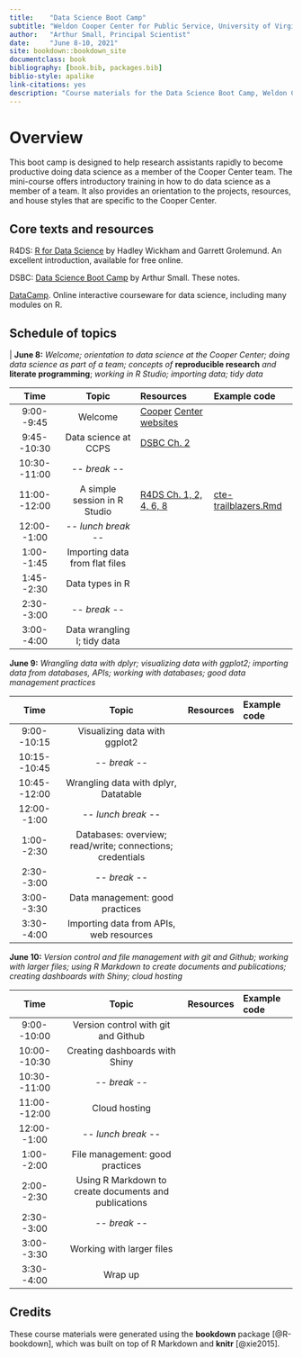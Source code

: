 ```yaml
--- 
title:    "Data Science Boot Camp"
subtitle: "Weldon Cooper Center for Public Service, University of Virginia"
author:   "Arthur Small, Principal Scientist"
date:     "June 8-10, 2021"
site: bookdown::bookdown_site
documentclass: book
bibliography: [book.bib, packages.bib]
biblio-style: apalike
link-citations: yes
description: "Course materials for the Data Science Boot Camp, Weldon Cooper Center for Public Service, University of Virginia June 8-10, 2021"
---
```


# Overview

This boot camp is designed to help research assistants rapidly to become productive doing data science as a member of the Cooper Center team. The mini-course offers introductory training in how to do data science as a member of a team. It also provides an orientation to the projects, resources, and house styles that are specific to the Cooper Center.


## Core texts and resources

R4DS: [R for Data Science](https://r4ds.had.co.nz/) by Hadley Wickham and Garrett Grolemund. An excellent introduction, available for free online.

DSBC: [Data Science Boot Camp](https://bookdown.org/arthursmalliii/boot-camp/) by Arthur Small. These notes.

[DataCamp](https://www.datacamp.com/groups/shared_links/204e9d252e533227deb1caf2ce99e30b6df1f98c45a978824364bda2a6bc00ef). Online interactive courseware for data science, including many modules on R.



## Schedule of topics


| **June 8:** *Welcome; orientation to data science at the Cooper Center; doing data science as part of a team; concepts of* **reproducible research** *and* **literate programming**; *working in R Studio; importing data; tidy data*


| Time         | Topic                         |  Resources       | Example code    | 
|:------------:|:-----------------------------:|:---------------- |:----------------------|
|  9:00--9:45  | Welcome                       | [Cooper](https://coopercenter.org/) [Center](https://ceps.coopercenter.org/) [websites](https://energytransition.coopercenter.org/)
|  9:45--10:30 | Data science at CCPS  | [DSBC Ch. 2](https://bookdown.org/arthursmalliii/boot-camp/intro.html)
| 10:30--11:00 | -- *break* --     
| 11:00--12:00 | A simple session in R Studio | [R4DS Ch. 1, 2, 4, 6, 8](https://r4ds.had.co.nz/introduction.html) | [cte-trailblazers.Rmd](https://github.com/coopercenter/cte-trailblazers/blob/main/cte-trailblazers.Rmd) |
| 12:00--1:00  | -- *lunch break* --    
|  1:00--1:45  |  Importing data from flat files 
|  1:45--2:30  |  Data types in R    | 
|  2:30--3:00  |  -- *break* --     | 
|  3:00--4:00  |  Data wrangling I; tidy data     | 


**June 9:** *Wrangling data with dplyr; visualizing data with ggplot2; importing data from databases, APIs; working with databases; good data management practices*


| Time         | Topic                         |  Resources       | Example code    | 
|:------------:|:-----------------------------:|:---------------- |:----------------------|
|  9:00--10:15 | Visualizing data with ggplot2      | 
| 10:15--10:45 | -- *break* --     
| 10:45--12:00 |  Wrangling data with dplyr, Datatable   | 
| 12:00--1:00  | -- *lunch break* --    
|  1:00--2:30  | Databases: overview; read/write; connections; credentials    | 
|  2:30--3:00  |  -- *break* --     | 
|  3:00--3:30  |  Data management: good practices       | 
|  3:30--4:00  |  Importing data from APIs, web resources    | 


**June 10:** *Version control and file management with git and Github; working with larger files; using R Markdown to create documents and publications; creating dashboards with Shiny; cloud hosting*

 
| Time         | Topic                         |  Resources       | Example code    | 
|:------------:|:-----------------------------:|:---------------- |:----------------------|
|  9:00--10:00  | Version control with git and Github    |  
| 10:00--10:30 |  Creating dashboards with Shiny           | 
| 10:30--11:00 | -- *break* --     
| 11:00--12:00 | Cloud hosting        | 
| 12:00--1:00  | -- *lunch break* --    
|  1:00--2:00  | File management: good practices            |
|  2:00--2:30  | Using R Markdown to create documents and publications    | 
|  2:30--3:00  |  -- *break* --     | 
|  3:00--3:30  |  Working with larger files      | 
|  3:30--4:00  |  Wrap up      | 




## Credits

These course materials were generated using the **bookdown** package [@R-bookdown], which was built on top of R Markdown and **knitr** [@xie2015].
